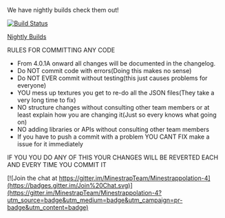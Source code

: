 We have nightly builds check them out!

[![Build Status](https://drone.io/github.com/MinestrapTeam/Minestrappolation-4/status.png)](https://drone.io/github.com/MinestrapTeam/Minestrappolation-4/latest)

[Nightly Builds](https://drone.io/github.com/MinestrapTeam/Minestrappolation-4/files)

RULES FOR COMMITTING ANY CODE
- From 4.0.1A onward all changes will be documented in the changelog.
- Do NOT commit code with errors(Doing this makes no sense)
- Do NOT EVER commit without testing(this just causes problems for everyone)
- YOU mess up textures you get to re-do all the JSON files(They take a very long time to fix)
- NO structure changes without consulting other team members or at least explain how you are changing it(Just so every knows what going on)
- NO adding libraries or APIs without consulting other team members
- If you have to push a commit with a problem YOU CANT FIX make a issue for it immediately 



IF YOU YOU DO ANY OF THIS YOUR CHANGES WILL BE REVERTED EACH AND EVERY TIME YOU COMMIT IT


[![Join the chat at https://gitter.im/MinestrapTeam/Minestrappolation-4](https://badges.gitter.im/Join%20Chat.svg)](https://gitter.im/MinestrapTeam/Minestrappolation-4?utm_source=badge&utm_medium=badge&utm_campaign=pr-badge&utm_content=badge)
